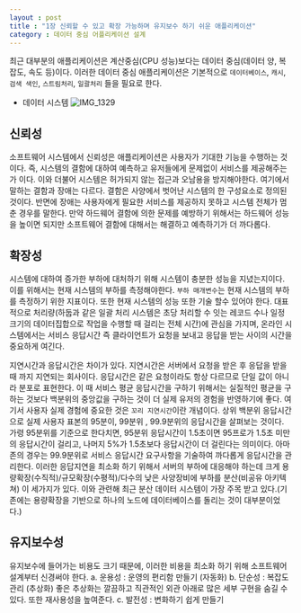 ```yaml
---
layout : post
title : "1장 신뢰할 수 있고 확장 가능하며 유지보수 하기 쉬운 애플리케이션"
category : 데이터 중심 어플리케이션 설계
---
```


최근 대부분의 애플리케이션은 계산중심(CPU 성능)보다는 데이터 중심(데이터 양, 복잡도, 속도 등)이다.
이러한 데이터 중심 애플리케이션은 기본적으로 `데이터베이스`, `캐시`, `검색 색인`, `스트림처리`, `일괄처리` 들을 필요로 한다.

- 데이터 시스템
  ![IMG_1329](https://user-images.githubusercontent.com/51283645/178005179-2a60faf2-8faa-42e0-9c37-3a4286446d35.jpeg)

## 신뢰성

소프트웨어 시스템에서 신뢰성은 애플리케이션은 사용자가 기대한 기능을 수행하는 것이다.
즉, 시스템의 결함에 대하여 예측하고 유저들에게 문제없이 서비스를 제공해주는가 이다.
이와 더불어 시스템은 허가되지 않는 접근과 오남용을 방지해야한다.
여기에서 말하는 결함과 장애는 다르다.
결함은 사양에서 벗어난 시스템의 한 구성요소로 정의된것이다. 반면에 장애는 사용자에게 필요한 서비스를 제공하지 못하고 시스템 전체가 멈춘 경우를 말한다.
만약 하드웨어 결함에 의한 문제를 예방하기 위해서는 하드웨어 성능을 높이면 되지만 소프트웨어 결함에 대해서는 해결하고 예측하기가 더 까다롭다.

## 확장성

시스템에 대하여 증가한 부하에 대처하기 위해 시스템이 충분한 성능을 지녔는지이다.
이를 위해서는 현재 시스템의 부하를 측정해야한다.
`부하 매개변수`는 현재 시스템의 부하를 측정하기 위한 지표이다.
또한 현재 시스템의 성능 또한 기술 할수 있어야 한다.
대표적으로 처리량(하둡과 같은 일괄 처리 시스템은 초당 처리할 수 잇는 레코드 수나 일정 크기의 데이터집합으로 작업을 수행할 때 걸리는 전체 시간)에 관심을 가지며,
온라인 시스템에서는 서비스 응답시간 즉 클라이언트가 요청을 보내고 응답을 받는 사이의 시간을 중요하게 여긴다.

지연시간과 응답시간은 차이가 있다. 지연시간은 서버에서 요청을 받은 후 응답을 받을 때 까지 지연되는 회사이다.
응답시간은 같은 요청이라도 항상 다르므로 단일 값이 아니라 분포로 표현한다. 이 때 서비스 평균 응답시간을 구하기 위해서는 실질적인 평균을 구하는 것보다 백분위의 중앙값을 구하는 것이 더 실제 유저의 경험을
반영하기에 좋다.
여기서 사용자 실제 경험에 중요한 것은 `꼬리 지연시간`이란 개념이다.
상위 백분위 응답시간으로 실제 사용자 표본의 95분이, 99분위 , 99.9분위의 응답시간을 살펴보는 것이다. 가령 95분위를 기준으로 한다치면, 95분위 응답시간이 1.5초이면 95프로가 1.5초 미만의 응답시간이
걸리고, 나머지 5%가 1.5초보다 응답시간이 더 걸린다는 의미이다.
아마존의 경우는 99.9분위로 서비스 응답시간 요구사항을 기술하여 까다롭게 응답시간을 관리한다.
이러한 응답지연을 최소화 하기 위해서 서버의 부하에 대응해야 하는데 크게 용량확장(수직적)/규모확장(수평적)/다수의 낮은 사양장비에 부하를 분산(비공유 아키텍쳐) 이 세가지가 있다.
이와 관련해 최근 분산 데이터 시스템이 가장 주목 받고 있다.(기존에는 용량확장을 기반으로 하나의 노드에 데이터베이스를 돌리는 것이 대부분이었다.)

## 유지보수성

유지보수에 들어가는 비용도 크기 때문에, 이러한 비용을 최소화 하기 위해 소프트웨어 설계부터 신경써야 한다.
a. 운용성 : 운영의 편리함 만들기 (자동화)
b. 단순성 : 복잡도 관리 (추상화) 좋은 추상화는 깔끔하고 직관적인 외관 아래로 많은 세부 구현을 숨길 수 있다. 또한 재사용성을 높여준다.
c. 발전성 : 변화하기 쉽게 만들기